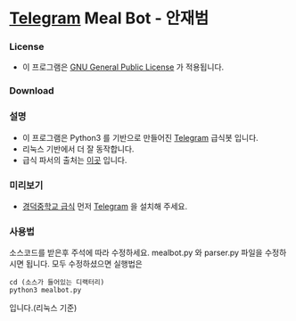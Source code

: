 # [Telegram](https://telegram.org/) Meal Bot - 안재범

### License

  * 이 프로그램은 [GNU General Public License](https://www.gnu.org/licenses/licenses.html) 가 적용됩니다.

### Download



### 설명

* 이 프로그램은 Python3 를 기반으로 만들어진 [Telegram](https://telegram.org/) 급식봇 입니다.
* 리눅스 기반에서 더 잘 동작합니다.
* 급식 파서의 출처는 [이곳](https://github.com/M4ndU/school_meal_parser_python) 입니다.
    

### 미리보기

* [경덕중학교 급식](https://t.me/kdmsmealbot) 먼저 [Telegram](https://telegram.org/) 을 설치해 주세요.

### 사용법

소스코드를 받은후 주석에 따라 수정하세요.
mealbot.py 와 parser.py 파일을 수정하시면 됩니다.
모두 수정하셨으면 실행법은
```
cd (소스가 들어있는 디랙터리)
python3 mealbot.py
```
입니다.(리눅스 기준)
